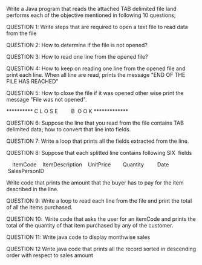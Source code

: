 Write a Java program that reads the attached TAB delimited file land performs each of the objective mentioned in following 10 questions;



QUESTION 1:
Write steps that are required to open a text file to read data from the file

QUESTION 2:
How to determine if the file is not opened?

QUESTION 3:
How to read one line from the opened file?

QUESTION 4:
How to keep on reading one line from the opened file and print each line. When all line are read, prints the message "END OF THE FILE HAS REACHED"

QUESTION 5:
How to close the file if it was opened other wise print the message "File was not opened".

********** C L O S E         B  O O K *************

QUESTION 6:
Suppose the line that you read from the file contains TAB delimited data; how to convert that line into fields.

QUESTION 7:
Write a loop that prints all the fields extracted from the line.

QUESTION 8:
Suppose that each splitted line contains following SIX  fields

    ItemCode    ItemDescription    UnitPrice        Quantity         Date        SalesPersonID

Write code that prints the amount that the buyer has to pay for the item described in the line.


QUESTION 9:
Write a loop to read each line from the file and print the total of all the items purchased.

QUESTION 10:
 Write code that asks the user for an itemCode and prints the total of the quantity of that item purchased by any of the customer.

QUESTION 11:
Write java code to display monthwise sales

QUESTION 12
Write java code that prints all the record sorted in descending order with respect to sales amount